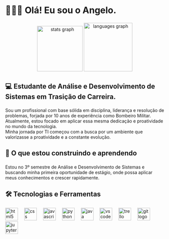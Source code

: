 <h1 align="left">🙋🏻‍♂️ Olá! Eu sou o Angelo.</h1>

###

<div align="center">
  <img src="https://github-readme-stats.vercel.app/api?username=AngeloDomingues&hide_title=false&hide_rank=true&show_icons=true&include_all_commits=true&count_private=true&disable_animations=false&theme=dracula&locale=en&hide_border=true&order=1&custom_title=Estat%C3%ADsticas%20Gerais" height="144" alt="stats graph"  />
  <img src="https://github-readme-stats.vercel.app/api/top-langs?username=AngeloDomingues&locale=en&hide_title=false&layout=compact&card_width=320&langs_count=5&theme=dracula&hide_border=true&order=2&custom_title=Ferramenta%20mais%20usada" height="154" alt="languages graph"  />
</div>

###

<h2 align="left">💻 Estudante de Análise e Desenvolvimento de Sistemas em Trasição de Carreira.</h2>

###

<p align="left">Sou um profissional com base sólida em disciplina, liderança e resolução de problemas, forjada por 10 anos de experiência como Bombeiro Militar. Atualmente, estou focado em aplicar essa mesma dedicação e proatividade no mundo da tecnologia.<br>Minha jornada por TI começou com a busca por um ambiente que valorizasse a proatividade e a constante evolução.</p>

###

<h2 align="left">🚀 O que estou construindo e aprendendo</h2>

###

<p align="left">Estou no 3º semestre de Análise e Desenvolvimento de Sistemas e buscando minha primeira oportunidade de estágio, onde possa aplicar meus conhecimentos e crescer rapidamente.</p>

###

<h2 align="left">🛠️ Tecnologias e Ferramentas</h2>

###

<div align="left">
  <img src="https://cdn.jsdelivr.net/gh/devicons/devicon/icons/html5/html5-original.svg" height="40" alt="html5 logo"  />
  <img width="12" />
  <img src="https://cdn.jsdelivr.net/gh/devicons/devicon/icons/css3/css3-original.svg" height="40" alt="css logo"  />
  <img width="12" />
  <img src="https://cdn.jsdelivr.net/gh/devicons/devicon/icons/javascript/javascript-original.svg" height="40" alt="javascript logo"  />
  <img width="12" />
  <img src="https://cdn.jsdelivr.net/gh/devicons/devicon/icons/python/python-original.svg" height="40" alt="python logo"  />
  <img width="12" />
  <img src="https://cdn.jsdelivr.net/gh/devicons/devicon/icons/java/java-original.svg" height="40" alt="java logo"  />
  <img width="12" />
  <img src="https://cdn.jsdelivr.net/gh/devicons/devicon/icons/vscode/vscode-original.svg" height="40" alt="vscode logo"  />
  <img width="12" />
  <img src="https://cdn.jsdelivr.net/gh/devicons/devicon/icons/trello/trello-plain.svg" height="40" alt="trello logo"  />
  <img width="12" />
  <img src="https://cdn.jsdelivr.net/gh/devicons/devicon/icons/git/git-original.svg" height="40" alt="git logo"  />
  <img width="12" />
  <img src="https://cdn.jsdelivr.net/gh/devicons/devicon/icons/jupyter/jupyter-original.svg" height="40" alt="jupyter logo"  />
</div>

###
